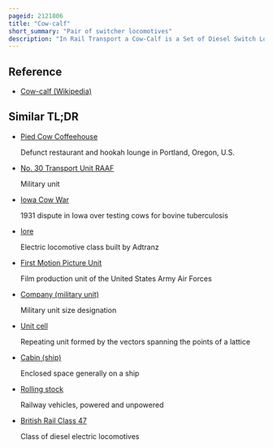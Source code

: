 ```yaml
---
pageid: 2121806
title: "Cow-calf"
short_summary: "Pair of switcher locomotives"
description: "In Rail Transport a Cow-Calf is a Set of Diesel Switch Locomotives. The Set usually is a pair some three-unit Sets were built but this was rare. A cow is equipped with a cab; a calf is not. The two are combined and equipped with a multiple Unit Train Control System so that both Locomotives can be operated from a single Cabin."
---
```


## Reference

- [Cow-calf (Wikipedia)](https://en.wikipedia.org/?curid=2121806)

## Similar TL;DR

- [Pied Cow Coffeehouse](/tldr/en/pied-cow-coffeehouse)

  Defunct restaurant and hookah lounge in Portland, Oregon, U.S.

- [No. 30 Transport Unit RAAF](/tldr/en/no-30-transport-unit-raaf)

  Military unit

- [Iowa Cow War](/tldr/en/iowa-cow-war)

  1931 dispute in Iowa over testing cows for bovine tuberculosis

- [Iore](/tldr/en/iore)

  Electric locomotive class built by Adtranz

- [First Motion Picture Unit](/tldr/en/first-motion-picture-unit)

  Film production unit of the United States Army Air Forces

- [Company (military unit)](/tldr/en/company-military-unit)

  Military unit size designation

- [Unit cell](/tldr/en/unit-cell)

  Repeating unit formed by the vectors spanning the points of a lattice

- [Cabin (ship)](/tldr/en/cabin-ship)

  Enclosed space generally on a ship

- [Rolling stock](/tldr/en/rolling-stock)

  Railway vehicles, powered and unpowered

- [British Rail Class 47](/tldr/en/british-rail-class-47)

  Class of diesel electric locomotives
